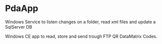 # PdaApp

Windows Service to listen changes on a folder, read xml files and update a SqlServer DB

Windows CE app to read, store and send trough FTP QR DataMatrix Codes.
